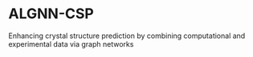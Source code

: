 # ALGNN-CSP
Enhancing crystal structure prediction by combining computational and experimental data via graph networks
